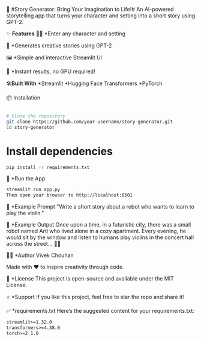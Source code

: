 📖 #Story Generator: Bring Your Imagination to Life!#
An AI-powered storytelling app that turns your character and setting into a short story using GPT-2.

✨ **Features**
🧙‍♂️ *Enter any character and setting

🤖 *Generates creative stories using GPT-2

🖼️ *Simple and interactive Streamlit UI

🚀 *Instant results, no GPU required!

🛠️**Built With**
*Streamlit
*Hugging Face Transformers
*PyTorch

📦 Installation
```bash

# Clone the repository
git clone https://github.com/your-username/story-generator.git
cd story-generator
```
# Install dependencies
```bash
pip install -r requirements.txt
```
🚀 *Run the App
```bash
streamlit run app.py
Then open your browser to http://localhost:8501
```
🧙 *Example Prompt
"Write a short story about a robot who wants to learn to play the violin."

📜 *Example Output
Once upon a time, in a futuristic city, there was a small robot named Arti who lived alone in a cozy apartment. Every evening, he would sit by the window and listen to humans play violins in the concert hall across the street... 🎻✨

👨‍🎨 *Author
Vivek Chouhan

Made with ❤️ to inspire creativity through code.

📄 *License
This project is open-source and available under the MIT License.

⭐️ *Support
If you like this project, feel free to star the repo and share it!

✅ *requirements.txt
Here’s the suggested content for your requirements.txt:

```txt
streamlit>=1.32.0
transformers>=4.38.0
torch>=2.1.0
```

